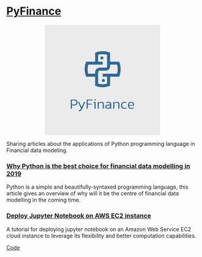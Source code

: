 # [PyFinance](https://medium.com/pyfinance)

<img style=" display: block;
     max-width: 60%;
    height: auto;
    margin: auto;
    float: none!important;" src="Logo/pyfin.png"
    alt ="publication-logo"/>  

Sharing articles about the applications of Python programming language in Financial data modeling.

### [Why Python is the best choice for financial data modelling in 2019](https://medium.com/pyfinance/why-python-is-best-choice-for-financial-data-modeling-in-2019-c0d0d1858c45)  
Python is a simple and beautifully-syntaxed programming language, this article gives an overview of why will it be the centre of financial data modelling in the coming time.  
    
### [Deploy Jupyter Notebook on AWS EC2 instance](https://medium.com/pyfinance/deploy-jupyter-notebook-on-aws-ec2-instance-a6cd304ae744)  
A tutorial for deploying jupyter notebook on an Amazon Web Service EC2 cloud instance to leverage its flexibility and better computation capabilities.  

[Code](python-aws/)
